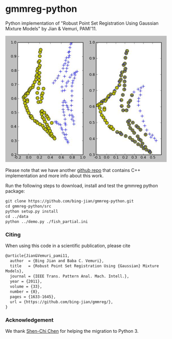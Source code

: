 # gmmreg-python
Python implementation of "Robust Point Set Registration Using Gaussian Mixture Models" by Jian &amp; Vemuri, PAMI'11.

<p align="center"> 
<img src="images/fish_partial_matching.png"> 
</p>


Please note that we have another [github repo](https://github.com/bing-jian/gmmreg) that contains C++ implementation and 
more info about this work.


Run the following steps to download, install and test the gmmreg python package:
  ```Shell
  git clone https://github.com/bing-jian/gmmreg-python.git
  cd gmmreg-python/src
  python setup.py install
  cd ../data
  python ../demo.py ./fish_partial.ini
  ```


### Citing

When using this code in a scientific publication, please cite 
```
@article{Jian&Vemuri_pami11,
  author  = {Bing Jian and Baba C. Vemuri},
  title   = {Robust Point Set Registration Using {Gaussian} Mixture Models},
  journal = {IEEE Trans. Pattern Anal. Mach. Intell.},
  year = {2011},
  volume = {33},
  number = {8},
  pages = {1633-1645},
  url = {https://github.com/bing-jian/gmmreg/},
}
```

### Acknowledgement

We thank [Shen-Chi Chen](https://github.com/schen119) for helping the migration to Python 3.
